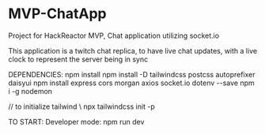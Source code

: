 # MVP-ChatApp
Project for HackReactor MVP, Chat application utilizing socket.io

This application is a twitch chat replica, to have live chat updates, with a live clock to represent the server being in sync

DEPENDENCIES:
npm install
npm install -D tailwindcss postcss autoprefixer daisyui
npm install express cors morgan axios socket.io dotenv --save
npm i -g nodemon

// to initialize tailwind \\ npx tailwindcss init -p


TO START:
Developer mode: npm run dev


